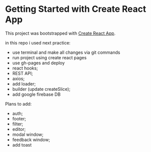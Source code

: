 # Getting Started with Create React App

This project was bootstrapped with [Create React App](https://github.com/facebook/create-react-app).

in this repo i used next practice:

- use terminal and make all changes via git commands
- run project using create react pages
- use gh-pages and deploy
- react hooks;
- REST API;
- axios;
- add loader;
- builder (update createSlice);
- add google firebase DB

Plans to add:

<!-- - routes;
- rtk query;
- material ui; -->

- auth;
- footer;
- filter;
- editor;
- modal window;
- feedback window;
- add toast
